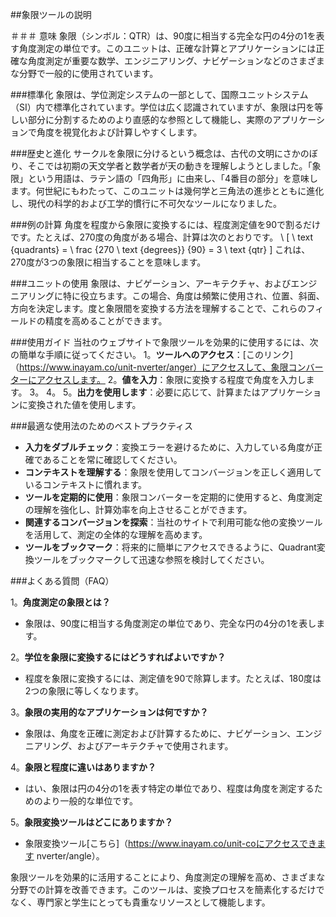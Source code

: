##象限ツールの説明

＃＃＃ 意味
象限（シンボル：QTR）は、90度に相当する完全な円の4分の1を表す角度測定の単位です。このユニットは、正確な計算とアプリケーションには正確な角度測定が重要な数学、エンジニアリング、ナビゲーションなどのさまざまな分野で一般的に使用されています。

###標準化
象限は、学位測定システムの一部として、国際ユニットシステム（SI）内で標準化されています。学位は広く認識されていますが、象限は円を等しい部分に分割するためのより直感的な参照として機能し、実際のアプリケーションで角度を視覚化および計算しやすくします。

###歴史と進化
サークルを象限に分けるという概念は、古代の文明にさかのぼり、そこでは初期の天文学者と数学者が天の動きを理解しようとしました。「象限」という用語は、ラテン語の「四角形」に由来し、「4番目の部分」を意味します。何世紀にもわたって、このユニットは幾何学と三角法の進歩とともに進化し、現代の科学的および工学的慣行に不可欠なツールになりました。

###例の計算
角度を程度から象限に変換するには、程度測定値を90で割るだけです。たとえば、270度の角度がある場合、計算は次のとおりです。
\ [
\ text {quadrants} = \ frac {270 \ text {degrees}} {90} = 3 \ text {qtr}
\]
これは、270度が3つの象限に相当することを意味します。

###ユニットの使用
象限は、ナビゲーション、アーキテクチャ、およびエンジニアリングに特に役立ちます。この場合、角度は頻繁に使用され、位置、斜面、方向を決定します。度と象限間を変換する方法を理解することで、これらのフィールドの精度を高めることができます。

###使用ガイド
当社のウェブサイトで象限ツールを効果的に使用するには、次の簡単な手順に従ってください。
1。**ツールへのアクセス**：[このリンク]（https://www.inayam.co/unit-nverter/anger）にアクセスして、象限コンバーターにアクセスします。
2。**値を入力**：象限に変換する程度で角度を入力します。
3。
4。
5。**出力を使用します**：必要に応じて、計算またはアプリケーションに変換された値を使用します。

###最適な使用法のためのベストプラクティス
-  **入力をダブルチェック**：変換エラーを避けるために、入力している角度が正確であることを常に確認してください。
-  **コンテキストを理解する**：象限を使用してコンバージョンを正しく適用しているコンテキストに慣れます。
-  **ツールを定期的に使用**：象限コンバーターを定期的に使用すると、角度測定の理解を強化し、計算効率を向上させることができます。
-  **関連するコンバージョンを探索**：当社のサイトで利用可能な他の変換ツールを活用して、測定の全体的な理解を高めます。
-  **ツールをブックマーク**：将来的に簡単にアクセスできるように、Quadrant変換ツールをブックマークして迅速な参照を検討してください。

###よくある質問（FAQ）

1。**角度測定の象限とは？**
- 象限は、90度に相当する角度測定の単位であり、完全な円の4分の1を表します。

2。**学位を象限に変換するにはどうすればよいですか？**
- 程度を象限に変換するには、測定値を90で除算します。たとえば、180度は2つの象限に等しくなります。

3。**象限の実用的なアプリケーションは何ですか？**
- 象限は、角度を正確に測定および計算するために、ナビゲーション、エンジニアリング、およびアーキテクチャで使用されます。

4。**象限と程度に違いはありますか？**
- はい、象限は円の4分の1を表す特定の単位であり、程度は角度を測定するためのより一般的な単位です。

5。**象限変換ツールはどこにありますか？**
- 象限変換ツール[こちら]（https://www.inayam.co/unit-coにアクセスできます nverter/angle）。

象限ツールを効果的に活用することにより、角度測定の理解を高め、さまざまな分野での計算を改善できます。このツールは、変換プロセスを簡素化するだけでなく、専門家と学生にとっても貴重なリソースとして機能します。
